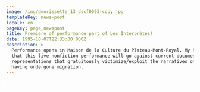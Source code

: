 ```yaml
---
image: /img/dmorissette_13_dscf0093-copy.jpg
templateKey: news-post
locale: en
pageKey: page_newspost
title: Premiere of performance part of Les Interprètes!
date: 1995-10-07T22:33:00.000Z
description: >
  Performance opens in Maison de la Culture du Plateau-Mont-Royal. My hope is
  that this live nonfiction performance will go against current documentary
  representations that gratuitously victimize/exploit the narratives of folks
  having undergone migration.
---
```

.

